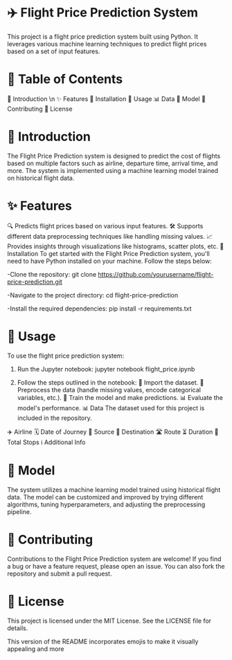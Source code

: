 # ✈️ Flight Price Prediction System
This project is a flight price prediction system built using Python. It leverages various machine learning techniques to predict flight prices based on a set of input features.

# 📑 Table of Contents
📝 Introduction \n
✨ Features
🔧 Installation
🚀 Usage
📊 Data
🧠 Model
🤝 Contributing
📜 License

# 📝 Introduction
The Flight Price Prediction system is designed to predict the cost of flights based on multiple factors such as airline, departure time, arrival time, and more. The system is implemented using a machine learning model trained on historical flight data.

# ✨ Features
🔍 Predicts flight prices based on various input features.
🛠 Supports different data preprocessing techniques like handling missing values.
📈 Provides insights through visualizations like histograms, scatter plots, etc.
🔧 Installation
To get started with the Flight Price Prediction system, you'll need to have Python installed on your machine. Follow the steps below:

-Clone the repository:
git clone https://github.com/yourusername/flight-price-prediction.git

-Navigate to the project directory:
cd flight-price-prediction

-Install the required dependencies:
pip install -r requirements.txt


# 🚀 Usage
To use the flight price prediction system:

1. Run the Jupyter notebook:
jupyter notebook flight_price.ipynb


2. Follow the steps outlined in the notebook:
📂 Import the dataset.
🧹 Preprocess the data (handle missing values, encode categorical variables, etc.).
🤖 Train the model and make predictions.
📊 Evaluate the model's performance.
📊 Data
The dataset used for this project is  included in the repository. 

✈️ Airline
🗓 Date of Journey
🛫 Source
🛬 Destination
🛣 Route
⏳ Duration
🛑 Total Stops
ℹ️ Additional Info


# 🧠 Model
The system utilizes a machine learning model trained using historical flight data. The model can be customized and improved by trying different algorithms, tuning hyperparameters, and adjusting the preprocessing pipeline.

# 🤝 Contributing
Contributions to the Flight Price Prediction system are welcome! If you find a bug or have a feature request, please open an issue. You can also fork the repository and submit a pull request.

# 📜 License
This project is licensed under the MIT License. See the LICENSE file for details.

This version of the README incorporates emojis to make it visually appealing and more
